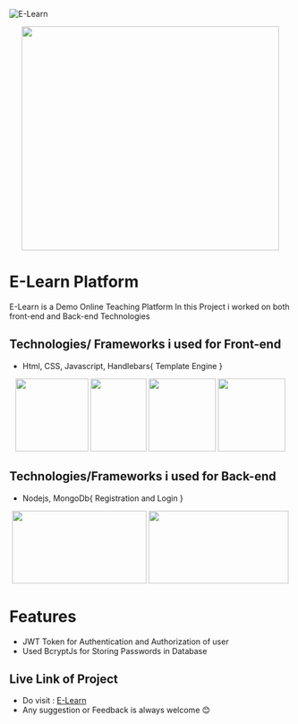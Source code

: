 ![E-Learn](https://raw.githubusercontent.com/sachin320/E-Learn/master/static/img/Capture.png)
<p align="center">
  <img width="460" height="400" src="https://raw.githubusercontent.com/sachin320/E-Learn/master/static/img/dragon.ico">
</p>

# E-Learn Platform
E-Learn is a Demo Online Teaching Platform In this Project i worked on both front-end and Back-end Technologies 
<br>
## Technologies/ Frameworks i used for Front-end
 * Html,  CSS, Javascript, Handlebars{ Template Engine } <br>
 <p align='center' float="left">
   <img src="https://raw.githubusercontent.com/sachin320/logo/main/img/html-light.png" width="130" height='130' /> 
  <img src="https://raw.githubusercontent.com/sachin320/logo/main/img/css.png" width="100" height='130' />
  <img src="https://raw.githubusercontent.com/sachin320/logo/main/img/js.png" width="120" height='130' />
  <img src="https://raw.githubusercontent.com/sachin320/logo/main/img/handle.png" width="120" height='130' />
</p>

## Technologies/Frameworks i used for Back-end <br>
* Nodejs, MongoDb{ Registration and Login }
<p align='center' float="left">
   <img src="https://raw.githubusercontent.com/sachin320/logo/main/img/node.png" width="240" height='130' /> 
  <img src="https://raw.githubusercontent.com/sachin320/logo/main/img/mongo.png" width="250" height='130' />
  
</p>

# Features
* JWT Token for Authentication and Authorization of user 
* Used BcryptJs for Storing Passwords in Database

## Live Link of Project 

* Do visit : [E-Learn](https://sachin-elearn-webapp.herokuapp.com/)
* Any suggestion or Feedback is always welcome 😊

